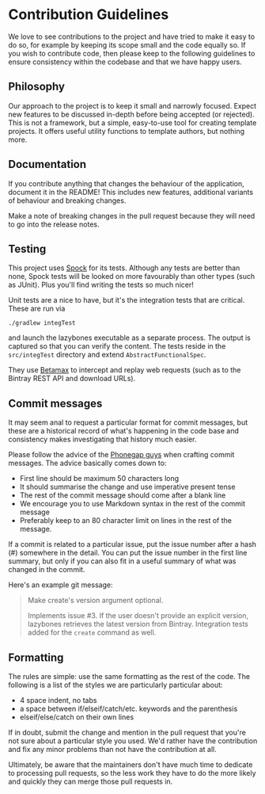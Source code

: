 Contribution Guidelines
=======================

We love to see contributions to the project and have tried to make it easy to
do so, for example by keeping its scope small and the code equally so. If you
wish to contribute code, then please keep to the following guidelines to
ensure consistency within the codebase and that we have happy users.

Philosophy
----------

Our approach to the project is to keep it small and narrowly focused. Expect new
features to be discussed in-depth before being accepted (or rejected). This is
not a framework, but a simple, easy-to-use tool for creating template projects.
It offers useful utility functions to template authors, but nothing more.

Documentation
-------------

If you contribute anything that changes the behaviour of the application,
document it in the README! This includes new features, additional variants
of behaviour and breaking changes.

Make a note of breaking changes in the pull request because they will need
to go into the release notes.

Testing
-------

This project uses [Spock](http://dosc.spockframework.org/) for its tests. Although
any tests are better than none, Spock tests will be looked on more favourably than
other types (such as JUnit). Plus you'll find writing the tests so much nicer!

Unit tests are a nice to have, but it's the integration tests that are critical.
These are run via

    ./gradlew integTest

and launch the lazybones executable as a separate process. The output is captured
so that you can verify the content. The tests reside in the `src/integTest`
directory and extend `AbstractFunctionalSpec`.

They use [Betamax](http://freeside.co/betamax) to intercept and replay web requests
(such as to the Bintray REST API and download URLs).

Commit messages
---------------

It may seem anal to request a particular format for commit messages, but these
are a historical record of what's happening in the code base and consistency
makes investigating that history much easier.

Please follow the advice of the [Phonegap guys](https://github.com/phonegap/phonegap/wiki/Git-Commit-Message-Format)
when crafting commit messages. The advice basically comes down to:

* First line should be maximum 50 characters long
* It should summarise the change and use imperative present tense
* The rest of the commit message should come after a blank line
* We encourage you to use Markdown syntax in the rest of the commit message
* Preferably keep to an 80 character limit on lines in the rest of the message.

If a commit is related to a particular issue, put the issue number after a
hash (#) somewhere in the detail. You can put the issue number in the first
line summary, but only if you can also fit in a useful summary of what was
changed in the commit.

Here's an example git message:

> Make create's version argument optional.
>
> Implements issue #3. If the user doesn't provide an explicit version,
> lazybones retrieves the latest version from Bintray. Integration tests
> added for the `create` command as well.

Formatting
----------

The rules are simple: use the same formatting as the rest of the code. The
following is a list of the styles we are particularly particular about:

* 4 space indent, no tabs
* a space between if/elseif/catch/etc. keywords and the parenthesis
* elseif/else/catch on their own lines

If in doubt, submit the change and mention in the pull request that you're not
sure about a particular style you used. We'd rather have the contribution and
fix any minor problems than not have the contribution at all.

Ultimately, be aware that the maintainers don't have much time to dedicate to
processing pull requests, so the less work they have to do the more likely and
quickly they can merge those pull requests in.
